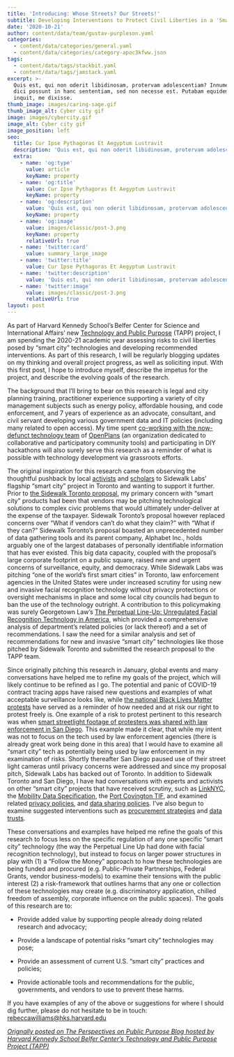 ```yaml
---
title: 'Introducing: Whose Streets? Our Streets!'
subtitle: Developing Interventions to Protect Civil Liberties in a 'Smart City'
date: '2020-10-21'
author: content/data/team/gustav-purpleson.yaml
categories:
  - content/data/categories/general.yaml
  - content/data/categories/category-apoc3kfww.json
tags:
  - content/data/tags/stackbit.yaml
  - content/data/tags/jamstack.yaml
excerpt: >-
  Quis est, qui non oderit libidinosam, protervam adolescentiam? Innumerabilia
  dici possunt in hanc sententiam, sed non necesse est. Putabam equidem satis,
  inquit, me dixisse.
thumb_image: images/caring-sage.gif
thumb_image_alt: Cyber city gif
image: images/cybercity.gif
image_alt: Cyber city gif
image_position: left
seo:
  title: Cur Ipse Pythagoras Et Aegyptum Lustravit
  description: 'Quis est, qui non oderit libidinosam, protervam adolescentiam'
  extra:
    - name: 'og:type'
      value: article
      keyName: property
    - name: 'og:title'
      value: Cur Ipse Pythagoras Et Aegyptum Lustravit
      keyName: property
    - name: 'og:description'
      value: 'Quis est, qui non oderit libidinosam, protervam adolescentiam'
      keyName: property
    - name: 'og:image'
      value: images/classic/post-3.png
      keyName: property
      relativeUrl: true
    - name: 'twitter:card'
      value: summary_large_image
    - name: 'twitter:title'
      value: Cur Ipse Pythagoras Et Aegyptum Lustravit
    - name: 'twitter:description'
      value: 'Quis est, qui non oderit libidinosam, protervam adolescentiam'
    - name: 'twitter:image'
      value: images/classic/post-3.png
      relativeUrl: true
layout: post
---
```

As part of Harvard Kennedy School’s Belfer Center for Science and International Affairs’ new [ Technology and Public Purpose](https://medium.com/r/?url=https%3A%2F%2Fwww.belfercenter.org%2Fproject%2Ftechnology-and-public-purpose) (TAPP) project, I am spending the 2020-21 academic year assessing risks to civil liberties posed by “smart city” technologies and developing recommended interventions. As part of this research, I will be regularly blogging updates on my thinking and overall project progress, as well as soliciting input. With this first post, I hope to introduce myself, describe the impetus for the project, and describe the evolving goals of the research.

The background that I’ll bring to bear on this research is legal and city planning training, practitioner experience supporting a variety of 
city management subjects such as energy policy, affordable housing, and code enforcement, and 7 years of experience as an advocate, consultant, 
and civil servant developing various government data and IT policies (including many related to open access). My time spent [co-working with the now-defunct technology team](https://github.com/openplans/history-of) of [OpenPlans](https://www.openplans.org/) (an organization dedicated to collaborative and participatory community tools) and participating in DIY hackathons will also surely serve this research as a reminder of what is possible with technology development via grassroots efforts.

The original inspiration for this research came from observing the thoughtful pushback by local [activists](https://www.blocksidewalk.ca/) and [scholars](https://some-thoughts.org/) to Sidewalk Labs’ flagship “smart city” project in Toronto and wanting to support it further. Prior to [the Sidewalk Toronto proposal](https://www.sidewalktoronto.ca/), my primary concern with “smart city” products had been that vendors may be pitching technological solutions to complex civic problems that 
would ultimately under-deliver at the expense of the taxpayer. Sidewalk Toronto’s proposal however replaced concerns over “What if vendors can’t do what they claim?” with “What if they can?” Sidewalk Toronto’s proposal boasted an unprecedented number of data gathering tools and its parent company, Alphabet Inc., holds arguably one of the largest databases of personally identifiable information that has ever existed. 
This big data capacity, coupled with the proposal’s large corporate footprint on a public square, raised new and urgent concerns of surveillance, equity, and democracy. While Sidewalk Labs was pitching “one of the world’s first smart cities” in Toronto, law enforcement agencies in the United States were under increased scrutiny for using new and invasive facial recognition technology without privacy 
protections or oversight mechanisms in place and some local city councils had begun to ban the use of the technology outright. A 
contribution to this policymaking was surely Georgetown Law’s [The Perpetual Line-Up: Unregulated  Facial Recognition Technology in America](https://www.perpetuallineup.org/sites/default/files/2016-12/The%20Perpetual%20Line-Up%20-%20Center%20on%20Privacy%20and%20Technology%20at%20Georgetown%20Law%20-%20121616.pdf),
 which provided a comprehensive analysis of department’s related policies (or lack thereof) and a set of recommendations. I saw the need 
for a similar analysis and set of recommendations for new and invasive “smart city” technologies like those pitched by Sidewalk Toronto and submitted the research proposal to the TAPP team.

Since originally pitching this research in January, global events and many conversations have helped me to refine my goals of the project, 
which will likely continue to be refined as I go. The potential and panic of COVID-19 contract tracing apps have raised new questions and 
examples of what acceptable surveillance looks like, while [the national Black Lives Matter protests](https://www.nytimes.com/interactive/2020/07/03/us/george-floyd-protests-crowd-size.html) have served as a reminder of how needed and at risk our right to protest freely is. One example of a risk to protest pertinent to this research was when [smart streetlight footage of protesters was shared with law enforcement in San Diego](https://www.voiceofsandiego.org/topics/government/police-used-smart-streetlight-footage-to-investigate-protesters/). This example made it clear, that while my intent was not to focus on the tech used by law enforcement agencies (there is already great work being done in this area) that I would have to examine all “smart city” tech as potentially being used by law enforcement in my examination of risks. Shortly thereafter San Diego paused use of their street light cameras until privacy concerns were addressed and since my proposal pitch, Sidewalk Labs has backed out of Toronto. In addition to Sidewalk 
Toronto and San Diego, I have had conversations with experts and activists on other “smart city” projects that have received scrutiny, 
such as [LinkNYC](https://www.link.nyc/), the [Mobility Data Specification](https://ladot.io/wp-content/uploads/2018/12/What-is-MDS-Cities.pdf), the [Port Covington TIF](https://pc.city/), and examined related [privacy policies](https://www.link.nyc/privacy-policy.html), and [data sharing policies](https://www.sandiego.gov/sites/default/files/police_department_procedure_on_streetlights_technology.pdf). I’ve also begun to examine suggested interventions such as [procurement strategies](https://monum.github.io/playbook/) and [data trusts](https://www.sciencedirect.com/science/article/abs/pii/S0736585320301155).

These conversations and examples have helped me refine the goals of this research to focus less on the specific regulation of any one 
specific “smart city” technology (the way the Perpetual Line Up had done with facial recognition technology), but instead to focus on larger 
power structures in play with (1) a “Follow the Money” approach to how these technologies are being funded and procured (e.g. Public-Private 
Partnerships, Federal Grants, vendor business-models) to examine their tensions with the public interest (2) a risk-framework that outlines harms that any one or collection of these technologies may create (e.g. discriminatory application, chilled freedom of assembly, corporate influence on the public spaces). The goals of this research are to:

*   Provide added value by supporting people already doing related research and advocacy;

*   Provide a landscape of potential risks “smart city” technologies may pose;

*   Provide an assessment of current U.S. “smart city” practices and policies;

*   Provide actionable tools and recommendations for the public, governments, and vendors to use to prevent these harms.

If you have examples of any of the above or suggestions for where I should dig further, please do not hesitate to be in touch: <rebeccawilliams@hks.harvard.edu> 

[*Orignally posted on The Perspectives on Public Purpose Blog hosted by Harvard 
Kennedy School Belfer Center’s Technology and Public Purpose Project 
(TAPP)*](https://www.belfercenter.org/publication/introducing-whose-streets-our-streets-developing-interventions-protect-civil-liberties)
